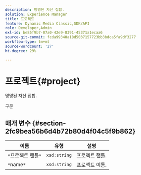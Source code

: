 ```yaml
---
description: 명명된 자산 집합.
solution: Experience Manager
title: 프로젝트
feature: Dynamic Media Classic,SDK/API
role: Developer,Admin
exl-id: be85f9b7-07a0-42e9-8391-45371a1ecaa6
source-git-commit: fcda99340a18d5037157723bb3bdca5fa9df3277
workflow-type: tm+mt
source-wordcount: '27'
ht-degree: 29%

---
```


# 프로젝트{#project}

명명된 자산 집합.

구문

## 매개 변수 {#section-2fc9bea56b6d4b72b80d4f04c5f9b862}

| 이름 | 유형 | 설명 |
|---|---|---|
| `*`프로젝트 핸들`*` | `xsd:string` | 프로젝트 핸들. |
| `*`name`*` | `xsd:string` | 프로젝트 이름. |
